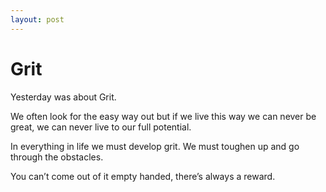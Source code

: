```yaml
---
layout: post
---
```


# Grit

Yesterday was about Grit. 

We often look for the easy way out but if we live this way we can never be great, we can never live to our full potential. 

In everything in life we must develop grit. We must toughen up and go through the obstacles. 

You can’t come out of it empty handed, there’s always a reward. 
